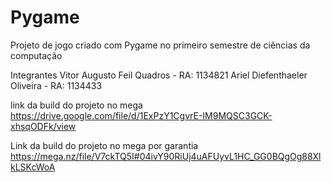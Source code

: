 # Pygame
Projeto de jogo criado com Pygame no primeiro semestre de ciências da computação 

Integrantes
Vitor Augusto Feil Quadros - RA: 1134821
Ariel Diefenthaeler Oliveira - RA: 1134433

link da build do projeto no mega
https://drive.google.com/file/d/1ExPzY1CgvrE-IM9MQSC3GCK-xhsqODFk/view

Link da build do projeto no mega por garantia
https://mega.nz/file/V7ckTQ5I#04ivY90RiUj4uAFUyvL1HC_GG0BQgOg88XlkLSKcWoA




